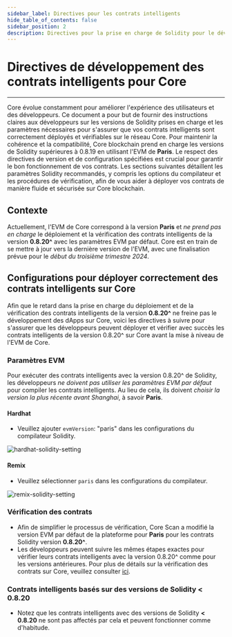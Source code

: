 ```yaml
---
sidebar_label: Directives pour les contrats intelligents
hide_table_of_contents: false
sidebar_position: 2
description: Directives pour la prise en charge de Solidity pour le développement de contrats intelligents sur Core
---
```


# Directives de développement des contrats intelligents pour Core

---

Core évolue constamment pour améliorer l'expérience des utilisateurs et des développeurs. Ce document a pour but de fournir des instructions claires aux développeurs sur les versions de Solidity prises en charge et les paramètres nécessaires pour s'assurer que vos contrats intelligents sont correctement déployés et vérifiables sur le réseau Core. Pour maintenir la cohérence et la compatibilité, Core blockchain prend en charge les versions de Solidity supérieures à 0.8.19 en utilisant l'EVM de **Paris**. Le respect des directives de version et de configuration spécifiées est crucial pour garantir le bon fonctionnement de vos contrats. Les sections suivantes détaillent les paramètres Solidity recommandés, y compris les options du compilateur et les procédures de vérification, afin de vous aider à déployer vos contrats de manière fluide et sécurisée sur Core blockchain.

## Contexte

Actuellement, l'EVM de Core correspond à la version **Paris** et _ne prend pas en charge_ le déploiement et la vérification des contrats intelligents de la version **0.8.20^** avec les paramètres EVM par défaut. Core est en train de se mettre à jour vers la dernière version de l'EVM, avec une finalisation prévue pour le _début du troisième trimestre 2024_.

## Configurations pour déployer correctement des contrats intelligents sur Core

Afin que le retard dans la prise en charge du déploiement et de la vérification des contrats intelligents de la version **0.8.20^** ne freine pas le développement des dApps sur Core, voici les directives à suivre pour s'assurer que les développeurs peuvent déployer et vérifier avec succès les contrats intelligents de la version 0.8.20^ sur Core avant la mise à niveau de l'EVM de Core.

### Paramètres EVM

Pour exécuter des contrats intelligents avec la version 0.8.20^ de Solidity, les développeurs _ne doivent pas utiliser les paramètres EVM par défaut_ pour compiler les contrats intelligents. Au lieu de cela, ils doivent _choisir la version la plus récente avant Shanghai_, à savoir **Paris**.

#### Hardhat

- Veuillez ajouter `evmVersion`: "paris" dans les configurations du compilateur Solidity.

![hardhat-solidity-setting](../../static/img/solidity-support/evm-setting.jpg)

#### Remix

- Veuillez sélectionner `paris` dans les configurations du compilateur.

![remix-solidity-setting](../../static/img/solidity-support/remix-setting.png)

### Vérification des contrats

- Afin de simplifier le processus de vérification, Core Scan a modifié la version EVM par défaut de la plateforme pour **Paris** pour les contrats Solidity version **0.8.20^**.
- Les développeurs peuvent suivre les mêmes étapes exactes pour vérifier leurs contrats intelligents avec la version 0.8.20^ comme pour les versions antérieures. Pour plus de détails sur la vérification des contrats sur Core, veuillez consulter [ici](./contract-verify.md).

### Contrats intelligents basés sur des versions de Solidity < 0.8.20

- Notez que les contrats intelligents avec des versions de Solidity **\< 0.8.20** ne sont pas affectés par cela et peuvent fonctionner comme d'habitude.

